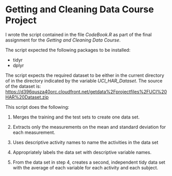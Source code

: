 # Getting and Cleaning Data Course Project

I wrote the script contained in the file *CodeBook.R* as part of the final assignment for the *Getting and Cleaning Data Course*.

The script expected the following packages to be installed:
* tidyr
* dplyr

The script expects the required dataset to be either in the current directory of in the directory indicated by the variable *UCI_HAR_Dataset*.
The source of the dataset is: https://d396qusza40orc.cloudfront.net/getdata%2Fprojectfiles%2FUCI%20HAR%20Dataset.zip 


This script does the following:

1. Merges the training and the test sets to create one data set.
 
2. Extracts only the measurements on the mean and standard deviation for each measurement. 
 
3. Uses descriptive activity names to name the activities in the data set
 
4. Appropriately labels the data set with descriptive variable names. 
 
5. From the data set in step 4, creates a second, independent tidy data set with the average of each variable for each activity and each subject.
 
	

